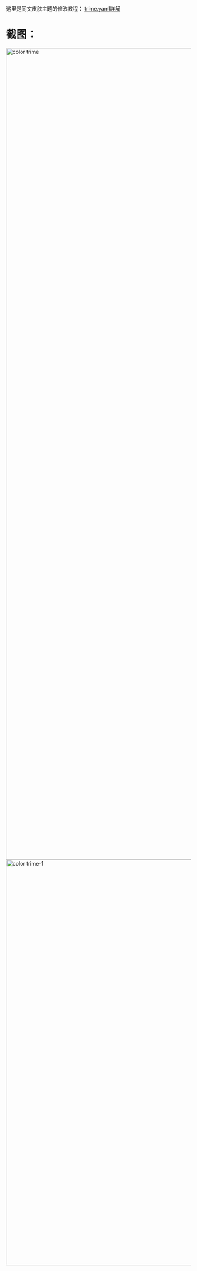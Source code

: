 
这里是同文皮肤主题的修改教程：
[trime.yaml詳解](https://github.com/mrhso/trime/wiki/trime.yaml%E8%A9%B3%E8%A7%A3)


# 截图：


<img width="720" height="2213" alt="color trime" src="https://github.com/user-attachments/assets/2fc76b8a-4a37-4198-9459-adacbbcde6ab" />


<img width="720" height="1106" alt="color trime-1" src="https://github.com/user-attachments/assets/62dc5afb-b837-4c3c-a391-35dca0a5ba33" />

